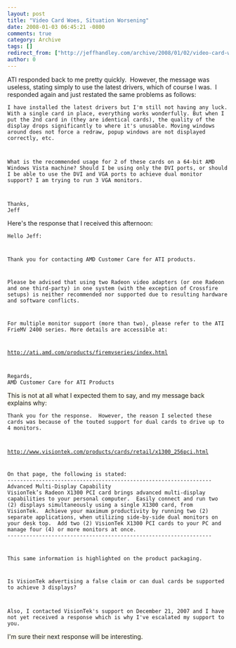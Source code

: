 ```yaml
---
layout: post
title: "Video Card Woes, Situation Worsening"
date: 2008-01-03 06:45:21 -0800
comments: true
category: Archive
tags: []
redirect_from: ["http://jeffhandley.com/archive/2008/01/02/video-card-woes-situation-worsening.aspx"].aspx
author: 0
---
```

<!-- more -->
<p>ATI responded back to me pretty quickly.  However, the message was useless, stating simply to use the latest drivers, which of course I was.  I responded again and just restated the same problems as follows:</p>  <p><code>I have installed the latest drivers but I'm still not having any luck. With a single card in place, everything works wonderfully. But when I put the 2nd card in (they are identical cards), the quality of the display drops significantly to where it's unusable. Moving windows around does not force a redraw, popup windows are not displayed correctly, etc.</p>    <p>What is the recommended usage for 2 of these cards on a 64-bit AMD Windows Vista machine? Should I be using only the DVI ports, or should I be able to use the DVI and VGA ports to achieve dual monitor support? I am trying to run 3 VGA monitors.</p>    <p>Thanks,     <br />Jeff</code></p>  <p>Here's the response that I received this afternoon:</p>  <p><code>Hello Jeff: </p>    <p>Thank you for contacting AMD Customer Care for ATI products. </p>    <p>Please be advised that using two Radeon video adapters (or one Radeon and one third-party) in one system (with the exception of Crossfire setups) is neither recommended nor supported due to resulting hardware and software conflicts. </p>    <p>For multiple monitor support (more than two), please refer to the ATI FrieMV 2400 series. More details are accessible at: </p>    <p><a href="http://ati.amd.com/products/firemvseries/index.html">http://ati.amd.com/products/firemvseries/index.html</a></p>    <p>Regards,     <br />AMD Customer Care for ATI Products </code></p>  <p><font style="background-color: #fcfaf0">This is not at all what I expected them to say, and my message back explains why:</font></p>  <p><code>Thank you for the response.  However, the reason I selected these cards was because of the touted support for dual cards to drive up to 4 monitors. </p>    <p><a href="http://www.visiontek.com/products/cards/retail/x1300_256pci.html">http://www.visiontek.com/products/cards/retail/x1300_256pci.html</a></p>    <p>On that page, the following is stated:     <br />-----------------------------------------------------------------      <br />Advanced Multi-Display Capability      <br />VisionTek’s Radeon X1300 PCI card brings advanced multi-display capabilities to your personal computer.  Easily connect and run two (2) displays simultaneously using a single X1300 card, from VisionTek.  Achieve your maximum productivity by running two (2) separate applications, when utilizing side-by-side dual monitors on your desk top.  Add two (2) VisionTek X1300 PCI cards to your PC and manage four (4) or more monitors at once.      <br />-----------------------------------------------------------------</p>    <p>This same information is highlighted on the product packaging.</p>    <p>Is VisionTek advertising a false claim or can dual cards be supported to achieve 3 displays?</p>    <p>Also, I contacted VisionTek's support on December 21, 2007 and I have not yet received a response which is why I've escalated my support to you.</code></p>  <p><font style="background-color: #fcfaf0">I'm sure their next response will be interesting.</font></p>

